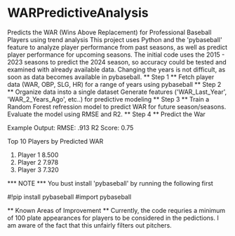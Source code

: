 # WARPredictiveAnalysis
Predicts the WAR (Wins Above Replacement) for Professional Baseball Players using trend analysis
This project uses Python and the 'pybaseball' feature to analyze player performance from past seasons, as well as predict player performance for upcoming seasons.
The initial code uses the 2015 - 2023 seasons to predict the 2024 season, so accuracy could be tested and examined with already available data. Changing the years is not difficult, as soon as data becomes available in pybaseball.
** Step 1 **
Fetch player data (WAR, OBP, SLG, HR) for a range of years using pybaseball
** Step 2 **
Organize data insto a single dataset
Generate features ('WAR_Last_Year', 'WAR_2_Years_Ago', etc..) for predictive modeling
** Step 3 **
Train a Random Forest refression model to predict WAR for future season/seasons.
Evaluate the model using RMSE and R2.
** Step 4 **
Predict the War

Example Output:
RMSE: .913
R2 Score: 0.75

Top 10 Players by Predicted WAR
1. Player 1        8.500
2. Player 2        7.978
3. Player 3        7.320

*** NOTE ***
You bust install 'pybaseball' by running the following first

#!pip install pybaseball
#import pybaseball


** Known Areas of Improvement ** 
Currently, the code requries a minimum of 100 plate appearances for players to be considered in the pedictions. I am aware of the fact that this unfairly filters out pitchers.
